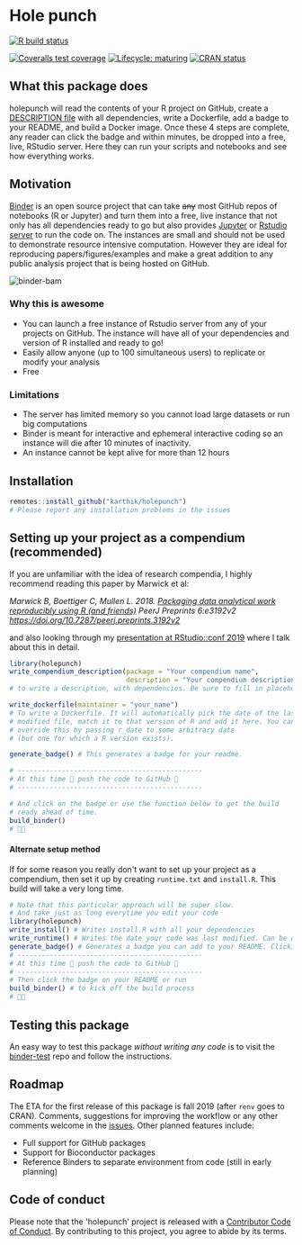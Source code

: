 # Hole punch 

<!-- badges: start -->
[![R build status](https://github.com/karthik/holepunch/workflows/R-CMD-check/badge.svg)](https://github.com/karthik/holepunch)
<!-- badges: end -->
[![Coveralls test coverage](https://coveralls.io/repos/github/karthik/holepunch/badge.svg)](https://coveralls.io/r/karthik/holepunch?branch=master)
[![Lifecycle: maturing](https://img.shields.io/badge/lifecycle-maturing-blue.svg)](https://www.tidyverse.org/lifecycle/#maturing)
[![CRAN status](http://www.r-pkg.org/badges/version/holepunch)](https://www.r-pkg.org/badges/version/holepunch)

## What this package does
holepunch will read the contents of your R project on GitHub, create a [DESCRIPTION file](http://r-pkgs.had.co.nz/description.html) with all dependencies, write a Dockerfile, add a badge to your README, and build a Docker image. Once these 4 steps are complete, any reader can click the badge and within minutes, be dropped into a free, live, RStudio server. Here they can run your scripts and notebooks and see how everything works.
 
## Motivation 
[Binder](https://mybinder.org/) is an open source project that can take ~~any~~ most GitHub repos of notebooks (R or Jupyter) and turn them into a free, live instance that not only has all dependencies ready to go but also provides [Jupyter](https://jupyter.org/) or [Rstudio server](https://www.rstudio.com/products/rstudio/download-server/) to run the code on. The instances are small and should not be used to demonstrate resource intensive computation. However they are ideal for reproducing papers/figures/examples and make a great addition to any public analysis project that is being hosted on GitHub.
 
![binder-bam](https://i.imgur.com/oqWl512.png)

### Why this is awesome

- You can launch a free instance of Rstudio server from any of your projects on GitHub. The instance will have all of your dependencies and version of R installed and ready to go!
- Easily allow anyone (up to 100 simultaneous users) to replicate or modify your analysis
- Free

### Limitations

- The server has limited memory so you cannot load large datasets or run big computations
- Binder is meant for interactive and ephemeral interactive coding so an instance will die after 10 minutes of inactivity.
- An instance cannot be kept alive for more than 12 hours

## Installation

```r
remotes::install_github("karthik/holepunch")
# Please report any installation problems in the issues
```


## Setting up your project as a compendium (recommended)

If you are unfamiliar with the idea of research compendia, I highly recommend reading this paper by Marwick et al:

*Marwick B, Boettiger C, Mullen L. 2018. [Packaging data analytical work reproducibly using R (and friends)](https://peerj.com/preprints/3192/) PeerJ Preprints 6:e3192v2 https://doi.org/10.7287/peerj.preprints.3192v2*

and also looking through my [presentation at RStudio::conf 2019](http://inundata.org/talks/rstd19/#/) where I talk about this in detail.


```r
library(holepunch)
write_compendium_description(package = "Your compendium name", 
                             description = "Your compendium description")
# to write a description, with dependencies. Be sure to fill in placeholder text

write_dockerfile(maintainer = "your_name") 
# To write a Dockerfile. It will automatically pick the date of the last 
# modified file, match it to that version of R and add it here. You can 
# override this by passing r_date to some arbitrary date
# (but one for which a R version exists).

generate_badge() # This generates a badge for your readme.

# ----------------------------------------------
# At this time 🙌 push the code to GitHub 🙌
# ----------------------------------------------

# And click on the badge or use the function below to get the build 
# ready ahead of time.
build_binder()
# 🤞🚀
```

#### Alternate setup method

If for some reason you really don't want to set up your project as a compendium, then set it up by creating `runtime.txt` and `install.R`. This build will take a very long time.

```r
# Note that this particular approach will be super slow.
# And take just as long everytime you edit your code
library(holepunch)
write_install() # Writes install.R with all your dependencies
write_runtime() # Writes the date your code was last modified. Can be overridden.
generate_badge() # Generates a badge you can add to your README. Clicking badge will launch the Binder.
# ----------------------------------------------
# At this time 🙌 push the code to GitHub 🙌
# ----------------------------------------------
# Then click the badge on your README or run
build_binder() # to kick off the build process
# 🤞🚀
```



## Testing this package

An easy way to test this package _without writing any code_ is to visit the [binder-test](https://github.com/karthik/binder-test) repo and follow the instructions. 



## Roadmap

The ETA for the first release of this package is fall 2019 (after `renv` goes to CRAN). Comments, suggestions for improving the workflow or any other comments welcome in the [issues](https://github.com/karthik/holepunch/issues?q=is%3Aissue+is%3Aopen+sort%3Aupdated-desc). Other planned features include:

- Full support for GitHub packages
- Support for Bioconductor packages
- Reference Binders to separate environment from code (still in early planning)

## Code of conduct

Please note that the 'holepunch' project is released with a
[Contributor Code of Conduct](CODE_OF_CONDUCT.md).
By contributing to this project, you agree to abide by its terms.
